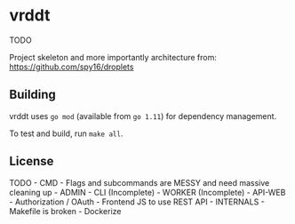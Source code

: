 # vrddt

TODO

Project skeleton and more importantly architecture from: https://github.com/spy16/droplets


## Building

vrddt uses `go mod` (available from `go 1.11`) for dependency management.

To test and build, run `make all`.

## License

TODO
    - CMD
        - Flags and subcommands are MESSY and need massive cleaning up
        - ADMIN
        - CLI (Incomplete)
        - WORKER (Incomplete)
        - API-WEB
            - Authorization / OAuth
            - Frontend JS to use REST API
    - INTERNALS
        - Makefile is broken
        - Dockerize
